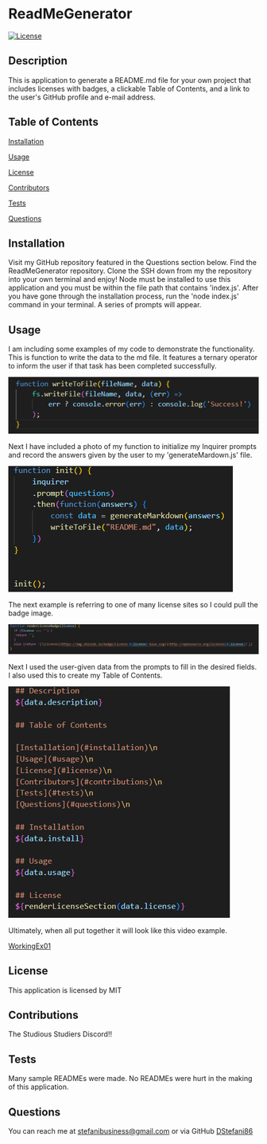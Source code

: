 # ReadMeGenerator

[![License](https://img.shields.io/badge/License-MIT-blue.svg)](http://opensource.org/licenses/MIT)

## Description
This is application to generate a README.md file for your own project that includes licenses with badges, a clickable Table of Contents, and a link to the user's GitHub profile and e-mail address.

## Table of Contents

[Installation](#installation)

[Usage](#usage)

[License](#license)

[Contributors](#contributions)

[Tests](#tests)

[Questions](#questions)


## Installation
Visit my GitHub repository featured in the Questions section below. Find the ReadMeGenerator repository. Clone the SSH down from my the repository into your own terminal and enjoy! Node must be installed to use this application and you must be within the file path that contains 'index.js'. After you have gone through the installation process, run the 'node index.js' command in your terminal. A series of prompts will appear.

## Usage

I am including some examples of my code to demonstrate the functionality. This is function to write the data to the md file. It features a ternary operator to inform the user if that task has been completed successfully.

![CodeEx01](./assets/images/CodeEx01.png)

Next I have included a photo of my function to initialize my Inquirer prompts and record the answers given by the user to my 'generateMardown.js' file.

![CodeEx02](./assets/images/CodeEx02.png)

The next example is referring to one of many license sites so I could pull the badge image.

![CodeEx03](./assets/images/CodeEx03.png)

Next I used the user-given data from the prompts to fill in the desired fields. I also used this to create my Table of Contents.

![CodeEx04](./assets/images/CodeEx04.png)

Ultimately, when all put together it will look like this video example. 

[WorkingEx01](https://drive.google.com/file/d/1YFh7Cef8pu3KwHJFHSBYFKPj5fnTvhfJ/view?usp=sharing)


## License 
This application is licensed by MIT

## Contributions
The Studious Studiers Discord!!

## Tests
Many sample READMEs were made. No READMEs were hurt in the making of this application.

## Questions
You can reach me at stefanibusiness@gmail.com or via GitHub [DStefani86](https://github.com/DStefani86)
